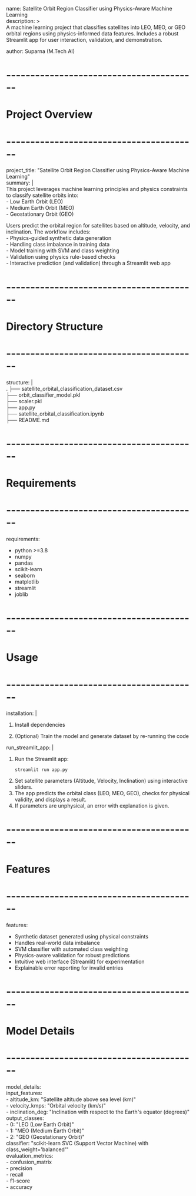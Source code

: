 name: Satellite Orbit Region Classifier using Physics-Aware Machine Learning    
description: >    
  A machine learning project that classifies satellites into LEO, MEO, or GEO orbital regions using physics-informed data features. Includes a robust Streamlit app for user interaction, validation, and demonstration.    
    
author: Suparna (M.Tech AI)    

 
# ----------------------------------------    
# Project Overview    
# ----------------------------------------    
project_title: "Satellite Orbit Region Classifier using Physics-Aware Machine Learning"        
summary: |       
  This project leverages machine learning principles and physics constraints to classify satellite orbits into:    
    - Low Earth Orbit (LEO)    
    - Medium Earth Orbit (MEO)    
    - Geostationary Orbit (GEO)    

  Users predict the orbital region for satellites based on altitude, velocity, and inclination. The workflow includes:    
    - Physics-guided synthetic data generation   
    - Handling class imbalance in training data    
    - Model training with SVM and class weighting    
    - Validation using physics rule-based checks    
    - Interactive prediction (and validation) through a Streamlit web app    
  
# ----------------------------------------    
# Directory Structure    
# ----------------------------------------    
structure: |    
  .
  ├── satellite_orbital_classification_dataset.csv    
  ├── orbit_classifier_model.pkl    
  ├── scaler.pkl    
  ├── app.py    
  ├── satellite_orbital_classification.ipynb    
  ├── README.md    
 

# ----------------------------------------     
# Requirements    
# ----------------------------------------    
requirements:    
  - python >=3.8    
  - numpy   
  - pandas    
  - scikit-learn     
  - seaborn       
  - matplotlib    
  - streamlit    
  - joblib    

# ----------------------------------------      
# Usage    
# ----------------------------------------    
installation: |     
  
  1. Install dependencies    

  2. (Optional) Train the model and generate dataset by re-running the code    
 
run_streamlit_app: |    
  1. Run the Streamlit app:   
     ```    
     streamlit run app.py    
     ```    
  2. Set satellite parameters (Altitude, Velocity, Inclination) using interactive sliders.    
  3. The app predicts the orbital class (LEO, MEO, GEO), checks for physical validity, and displays a result.    
  4. If parameters are unphysical, an error with explanation is given.    

# ----------------------------------------    
# Features    
# ----------------------------------------    
features:   
  - Synthetic dataset generated using physical constraints    
  - Handles real-world data imbalance    
  - SVM classifier with automated class weighting    
  - Physics-aware validation for robust predictions    
  - Intuitive web interface (Streamlit) for experimentation    
  - Explainable error reporting for invalid entries   
 
# ----------------------------------------    
# Model Details    
# ----------------------------------------    
model_details:    
  input_features:    
    - altitude_km: "Satellite altitude above sea level (km)"     
    - velocity_kmps: "Orbital velocity (km/s)"    
    - inclination_deg: "Inclination with respect to the Earth's equator (degrees)"    
  output_classes:    
    - 0: "LEO (Low Earth Orbit)"     
    - 1: "MEO (Medium Earth Orbit)"    
    - 2: "GEO (Geostationary Orbit)"    
  classifier: "scikit-learn SVC (Support Vector Machine) with class_weight='balanced'"    
  evaluation_metrics:    
    - confusion_matrix    
    - precision    
    - recall    
    - f1-score    
    - accuracy    

